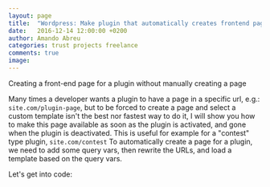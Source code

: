 ```yaml
---
layout: page
title:  "Wordpress: Make plugin that automatically creates frontend page"
date:   2016-12-14 12:00:00 +0200
author: Amando Abreu
categories: trust projects freelance
comments: true
image:
---
```

Creating a front-end page for a plugin without manually creating a page

Many times a developer wants a plugin to have a page in a specific url, e.g.: <code>site.com/plugin-page</code>, but to be forced to create a page and select a custom template isn't the best nor fastest way to do it, I will show you how to make this page available as soon as the plugin is activated, and gone when the plugin is deactivated.
This is useful for example for a "contest" type plugin, <code>site.com/contest</code>
To automatically create a page for a plugin, we need to add some query vars, then rewrite the URLs, and load a template based on the query vars.

Let's get into code:

